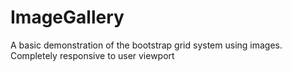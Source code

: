 # ImageGallery
A basic demonstration of the bootstrap grid system using images. Completely responsive to user viewport
